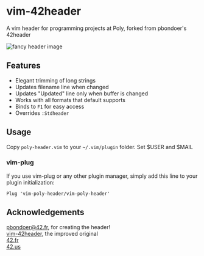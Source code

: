 # vim-42header
A vim header for programming projects at Poly, forked from pbondoer's 42header

![fancy header image](https://imgur.com/lToMWk0.png)

## Features
* Elegant trimming of long strings
* Updates filename line when changed
* Updates "Updated" line only when buffer is changed
* Works with all formats that default supports
* Binds to `F1` for easy access
* Overrides `:Stdheader`

## Usage
Copy `poly-header.vim` to your `~/.vim/plugin` folder. Set $USER and $MAIL

### vim-plug
If you use vim-plug or any other plugin manager, simply add this line to your
plugin initialization:

```vim
Plug 'vim-poly-header/vim-poly-header'
```

## Acknowledgements
[pbondoer@42.fr](pbondoer@42.fr), for creating the header! <br />
[vim-42header](https://github.com/pbondoer/vim-42header), the improved  original <br />
[42.fr](https://www.42.fr) <br />
[42.us](https://www.42.us.org/) <br />
